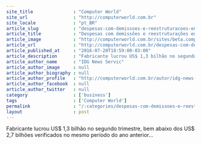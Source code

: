 ```yaml
---
site_title               : "Computer World"
site_url                 : "http://computerworld.com.br"
site_locale              : "pt_BR"
article_slug             : "despesas-com-demissoes-e-reestruturacoes-encolhem-lucro-da-intel"
article_title            : "Despesas com demissões e reestruturações encolhem lucro da Intel"
article_image            : "http://computerworld.com.br/sites/beta.computerworld.com.br/files/news_articles/intel_logo.jpg"
article_url              : "http://computerworld.com.br/despesas-com-demissoes-e-reestruturacoes-encolhem-lucro-da-intel"
article_published_at     : "2016-07-20T18:59:00-03:00"
article_description      : "Fabricante lucrou US$ 1,3 bilhão no segundo trimestre, bem abaixo dos US$ 2,7 bilhões verificados no mesmo período do ano anterior..."
article_author_name      : "IDG News Servic"
article_author_image     : null
article_author_biography : null
article_author_profile   : "http://computerworld.com.br/autor/idg-news-service"
article_author_facebook  : null
article_author_twitter   : null
category                 : ['business']
tags                     : ['Computer World']
permalink                : "/:categories/despesas-com-demissoes-e-reestruturacoes-encolhem-lucro-da-intel/"
layout                   : post
---
```


Fabricante lucrou US$ 1,3 bilhão no segundo trimestre, bem abaixo dos US$ 2,7 bilhões verificados no mesmo período do ano anterior...
